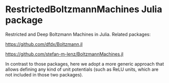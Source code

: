 # RestrictedBoltzmannMachines Julia package

Restricted and Deep Boltzmann Machines in Julia. Related packages:

https://github.com/dfdx/Boltzmann.jl

https://github.com/stefan-m-lenz/BoltzmannMachines.jl

In contrast to those packages, here we adopt a more generic approach that allows defining any kind of unit potentials (such as ReLU units, which are not included in those two packages).
